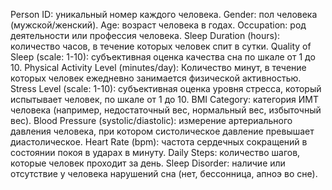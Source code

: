 Person ID: уникальный номер каждого человека.
Gender: пол человека (мужской/женский).
Age: возраст человека в годах.
Occupation: род деятельности или профессия человека.
Sleep Duration (hours): количество часов, в течение которых человек спит в сутки.
Quality of Sleep (scale: 1-10): субъективная оценка качества сна по шкале от 1 до 10.
Physical Activity Level (minutes/day): Количество минут, в течение которых человек ежедневно занимается физической активностью.
Stress Level (scale: 1-10): субъективная оценка уровня стресса, который испытывает человек, по шкале от 1 до 10.
BMI Category: категория ИМТ человека (например, недостаточный вес, нормальный вес, избыточный вес).
Blood Pressure (systolic/diastolic): измерение артериального давления человека, при котором систолическое давление превышает диастолическое.
Heart Rate (bpm): частота сердечных сокращений в состоянии покоя в ударах в минуту.
Daily Steps: количество шагов, которые человек проходит за день.
Sleep Disorder: наличие или отсутствие у человека нарушений сна (нет, бессонница, апноэ во сне).
